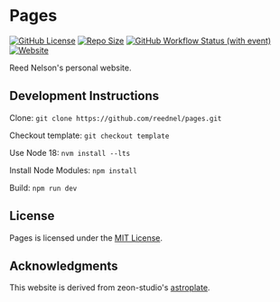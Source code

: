 # Pages

[![GitHub License](https://img.shields.io/github/license/reednel/pages?color=red)](https://github.com/reednel/pages/blob/main/LICENSE) [![Repo Size](https://img.shields.io/github/repo-size/reednel/pages)](https://github.com/reednel/pages) [![GitHub Workflow Status (with event)](https://img.shields.io/github/actions/workflow/status/reednel/pages/deploy.yml?color=limegreen)](https://github.com/reednel/pages/deployments) [![Website](https://img.shields.io/website?up_message=online&up_color=limegreen&down_message=offline&down_color=yellow&url=https%3A%2F%2Freednel.com%2F)](https://reednel.com/)

Reed Nelson's personal website.

## Development Instructions

Clone: `git clone https://github.com/reednel/pages.git`

Checkout template: `git checkout template`

Use Node 18: `nvm install --lts`

Install Node Modules: `npm install`

Build: `npm run dev`

## License

Pages is licensed under the [MIT License](LICENSE).

## Acknowledgments

This website is derived from zeon-studio's [astroplate](https://github.com/zeon-studio/astroplate).

